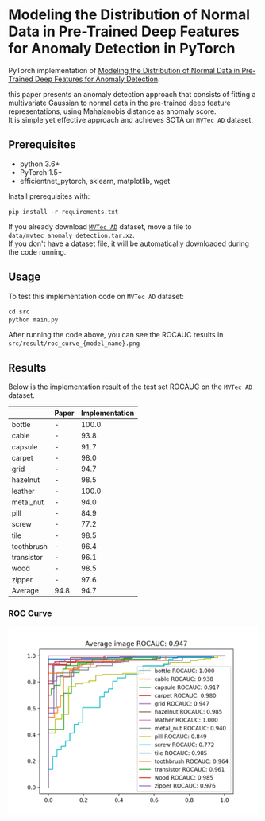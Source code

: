 # Modeling the Distribution of Normal Data in Pre-Trained Deep Features for Anomaly Detection in PyTorch

PyTorch implementation of [Modeling the Distribution of Normal Data in Pre-Trained Deep Features for Anomaly Detection](https://arxiv.org/abs/2005.14140).  

this paper presents an anomaly detection approach that consists of fitting a multivariate Gaussian to normal data in the pre-trained deep feature representations, using Mahalanobis distance as anomaly score.  
It is simple yet effective approach and achieves SOTA on `MVTec AD` dataset.  

## Prerequisites
* python 3.6+
* PyTorch 1.5+
* efficientnet_pytorch, sklearn, matplotlib, wget

Install prerequisites with:  
```
pip install -r requirements.txt
```

If you already download [`MVTec AD`](https://www.mvtec.com/company/research/datasets/mvtec-ad/) dataset, move a file to `data/mvtec_anomaly_detection.tar.xz`.  
If you don't have a dataset file, it will be automatically downloaded during the code running.

## Usage

To test this implementation code on `MVTec AD` dataset:
```
cd src
python main.py
```

After running the code above, you can see the ROCAUC results in `src/result/roc_curve_{model_name}.png`

## Results

Below is the implementation result of the test set ROCAUC on the `MVTec AD` dataset.  

| | Paper | Implementation |
| - | - | - |
| bottle | - | 100.0 |
| cable | - | 93.8 |
| capsule | - | 91.7 |
| carpet | - | 98.0 |
| grid | - | 94.7 |
| hazelnut | - | 98.5 |
| leather | - | 100.0 |
| metal_nut | - | 94.0 |
| pill | - | 84.9 |
| screw | - | 77.2 |
| tile | - | 98.5 |
| toothbrush | - | 96.4 |
| transistor | - | 96.1 |
| wood | - | 98.5 |
| zipper | - | 97.6 |
| Average | 94.8 | 94.7 |

### ROC Curve 

![roc](./assets/roc_curve_efficientnet-b4.png)

